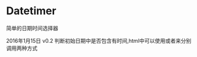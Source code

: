 # Datetimer
简单的日期时间选择器

2016年1月15日 v0.2 判断初始日期中是否包含有时间,html中可以使用<?=date("Y-m-d H:i")?>或者<?=date("Y-m-d")?>来分别调用两种方式
